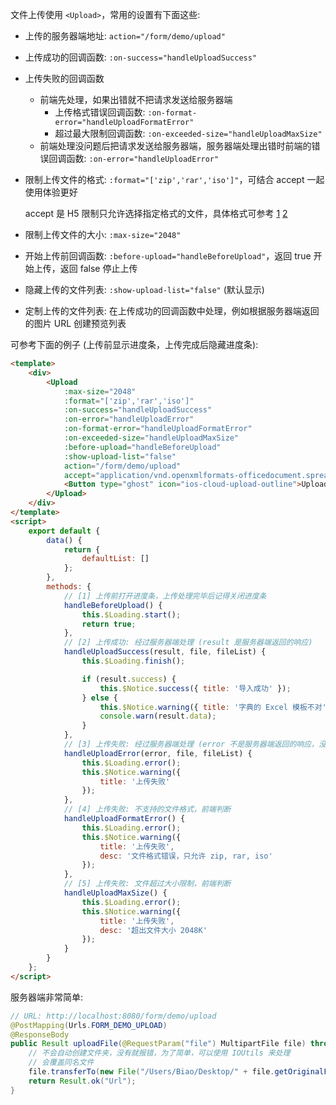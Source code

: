 文件上传使用 `<Upload>`，常用的设置有下面这些:

* 上传的服务器端地址: `action="/form/demo/upload"`

* 上传成功的回调函数: `:on-success="handleUploadSuccess"`

* 上传失败的回调函数
  * 前端先处理，如果出错就不把请求发送给服务器端
    * 上传格式错误回调函数: `:on-format-error="handleUploadFormatError"`
    * 超过最大限制回调函数: `:on-exceeded-size="handleUploadMaxSize"`
  * 前端处理没问题后把请求发送给服务器端，服务器端处理出错时前端的错误回调函数: `:on-error="handleUploadError"`

* 限制上传文件的格式: `:format="['zip','rar','iso']"`，可结合 accept 一起使用体验更好

  accept 是 H5 限制只允许选择指定格式的文件，具体格式可参考 [1](http://blog.csdn.net/hanshileiai/article/details/44702923) [2](http://blog.csdn.net/zhuyangru/article/details/70254789)

* 限制上传文件的大小: `:max-size="2048"`

* 开始上传前回调函数: `:before-upload="handleBeforeUpload"`，返回 true 开始上传，返回 false 停止上传

* 隐藏上传的文件列表: `:show-upload-list="false"` (默认显示)

* 定制上传的文件列表: 在上传成功的回调函数中处理，例如根据服务器端返回的图片 URL 创建预览列表

可参考下面的例子 (上传前显示进度条，上传完成后隐藏进度条):

```html
<template>
    <div>
        <Upload
            :max-size="2048"
            :format="['zip','rar','iso']"
            :on-success="handleUploadSuccess"
            :on-error="handleUploadError"
            :on-format-error="handleUploadFormatError"
            :on-exceeded-size="handleUploadMaxSize"
            :before-upload="handleBeforeUpload"
            :show-upload-list="false"
            action="/form/demo/upload"
            accept="application/vnd.openxmlformats-officedocument.spreadsheetml.sheet">
            <Button type="ghost" icon="ios-cloud-upload-outline">Upload files</Button>
        </Upload>
    </div>
</template>
<script>
    export default {
        data() {
            return {
                defaultList: []
            };
        },
        methods: {
            // [1] 上传前打开进度条，上传处理完毕后记得关闭进度条
            handleBeforeUpload() {
                this.$Loading.start();
                return true;
            },
            // [2] 上传成功: 经过服务器端处理 (result 是服务器端返回的响应)
            handleUploadSuccess(result, file, fileList) {
                this.$Loading.finish();

                if (result.success) {
                    this.$Notice.success({ title: '导入成功' });
                } else {
                    this.$Notice.warning({ title: '字典的 Excel 模板不对' });
                    console.warn(result.data);
                }
            },
            // [3] 上传失败: 经过服务器端处理 (error 不是服务器端返回的响应，没啥用)
            handleUploadError(error, file, fileList) {
                this.$Loading.error();
                this.$Notice.warning({
                    title: '上传失败'
                });
            },
            // [4] 上传失败: 不支持的文件格式，前端判断
            handleUploadFormatError() {
                this.$Loading.error();
                this.$Notice.warning({
                    title: '上传失败',
                    desc: '文件格式错误，只允许 zip, rar, iso'
                });
            },
            // [5] 上传失败: 文件超过大小限制，前端判断
            handleUploadMaxSize() {
                this.$Loading.error();
                this.$Notice.warning({
                    title: '上传失败',
                    desc: '超出文件大小 2048K'
                });
            }
        }
    };
</script>
```

服务器端非常简单:

```java
// URL: http://localhost:8080/form/demo/upload
@PostMapping(Urls.FORM_DEMO_UPLOAD)
@ResponseBody
public Result uploadFile(@RequestParam("file") MultipartFile file) throws IOException {
    // 不会自动创建文件夹，没有就报错，为了简单，可以使用 IOUtils 来处理
    // 会覆盖同名文件
    file.transferTo(new File("/Users/Biao/Desktop/" + file.getOriginalFilename()));
    return Result.ok("Url");
}
```

